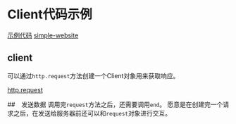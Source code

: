 # Client代码示例
[示例代码](https://github.com/hungryYang/node_practice/tree/master/http-server/server-client)
[simple-website](https://github.com/hungryYang/node_practice/tree/master/http-server/simple-website)
## client

可以通过`http.request`方法创建一个Client对象用来获取响应。

[http.request](http://nodejs.cn/api/http.html#http_http_request_options_callback)

##　发送数据
调用完`request`方法之后，还需要调用`end`。
愿意是在创建完一个请求之后，在发送给服务器前还可以和`request`对象进行交互。

